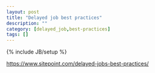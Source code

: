 ```yaml
---
layout: post
title: "Delayed job best practices"
description: ""
category: [delayed_job,best-practices]
tags: []
---
```

{% include JB/setup %}

<https://www.sitepoint.com/delayed-jobs-best-practices/>
